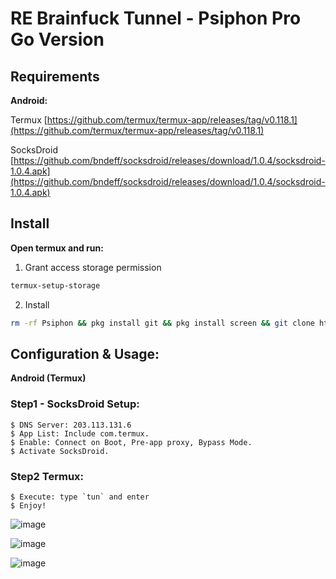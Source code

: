 # RE Brainfuck Tunnel - Psiphon Pro Go Version

## Requirements

**Android:**

Termux [https://github.com/termux/termux-app/releases/tag/v0.118.1](https://github.com/termux/termux-app/releases/tag/v0.118.1)

SocksDroid [https://github.com/bndeff/socksdroid/releases/download/1.0.4/socksdroid-1.0.4.apk](https://github.com/bndeff/socksdroid/releases/download/1.0.4/socksdroid-1.0.4.apk)

## Install

**Open termux and run:**
1. Grant access storage permission
```bash
termux-setup-storage
```
2. Install
```bash
rm -rf Psiphon && pkg install git && pkg install screen && git clone https://github.com/trongtinh7727/Psiphon.git && clear && cd Psiphon && chmod a+x tun && chmod a+x psiphon-tunnel-core && chmod a+x *.sh && echo 'PATH="$PATH:$HOME/Psiphon"' >> $HOME/.bashrc && source $HOME/.bashrc && echo 'PATH="$PATH:$HOME/Psiphon"' >> $HOME/.zshrc && source $HOME/.zshrc && clear && cd
```

## Configuration & Usage:
**Android (Termux)**

### Step1 - SocksDroid Setup:
    $ DNS Server: 203.113.131.6
    $ App List: Include com.termux.
    $ Enable: Connect on Boot, Pre-app proxy, Bypass Mode.
    $ Activate SocksDroid.
    
### Step2 Termux:
    $ Execute: type `tun` and enter
    $ Enjoy!
    

![image](https://github.com/trongtinh7727/Psiphon/assets/72309458/af561b91-d232-4798-b01c-ffacd913a901)

![image](https://github.com/trongtinh7727/Psiphon/assets/72309458/7eac66c7-72b1-49ed-b486-15cfbe7fb43d)

![image](https://github.com/trongtinh7727/Psiphon/assets/72309458/337f6f51-21e4-4d4c-a74a-a7ffa9ec5b4c)
